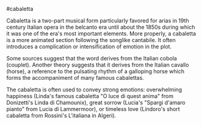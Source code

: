 #cabaletta

Cabaletta is a two-part musical form particularly favored for arias in 19th century Italian opera in the belcanto era until about the 1850s during which it was one of the era's most important elements. More properly, a cabaletta is a more animated section following the songlike cantabile. It often introduces a complication or intensification of emotion in the plot.

Some sources suggest that the word derives from the Italian cobola (couplet). Another theory suggests that it derives from the Italian cavallo (horse), a reference to the pulsating rhythm of a galloping horse which forms the accompaniment of many famous cabalettas.

The cabaletta is often used to convey strong emotions: overwhelming happiness (Linda's famous cabaletta "O luce di quest anima" from Donizetti's Linda di Chamounix), great sorrow (Lucia's "Spargi d'amaro pianto" from Lucia di Lammermoor), or timeless love (Lindoro's short cabaletta from Rossini's L'italiana in Algeri). 
